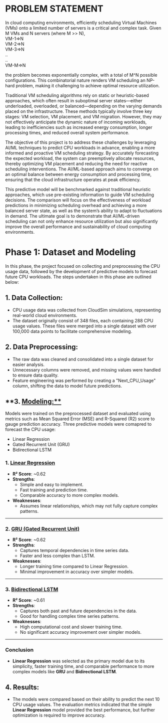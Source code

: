 # PROBLEM STATEMENT

In cloud computing environments, efficiently scheduling Virtual Machines (VMs) onto a limited number of servers is a critical and complex task. Given M VMs and N servers (where M >> N),\
VM-1=>N\
VM-2=>N\
VM-3=>N\
..\
..\
VM-M=>N

the problem becomes exponentially complex, with a total of M^N possible configurations. This combinatorial nature renders VM scheduling an NP-hard problem, making it challenging to achieve optimal resource utilization.

Traditional VM scheduling algorithms rely on static or heuristic-based approaches, which often result in suboptimal server states—either underloaded, overloaded, or balanced—depending on the varying demands placed on the infrastructure. These methods typically involve three key stages: VM selection, VM placement, and VM migration. However, they may not effectively anticipate the dynamic nature of incoming workloads, leading to inefficiencies such as increased energy consumption, longer processing times, and reduced overall system performance.

The objective of this project is to address these challenges by leveraging AI/ML techniques to predict CPU workloads in advance, enabling a more informed and proactive VM scheduling strategy. By accurately forecasting the expected workload, the system can preemptively allocate resources, thereby optimizing VM placement and reducing the need for reactive scheduling interventions. The AI/ML-based approach aims to converge on an optimal balance between energy consumption and processing time, ensuring that the cloud infrastructure operates at peak efficiency.

This predictive model will be benchmarked against traditional heuristic approaches, which use pre-existing information to guide VM scheduling decisions. The comparison will focus on the effectiveness of workload predictions in minimizing scheduling overhead and achieving a more balanced server state, as well as the system’s ability to adapt to fluctuations in demand. The ultimate goal is to demonstrate that AI/ML-driven scheduling can not only enhance resource utilization but also significantly improve the overall performance and sustainability of cloud computing environments.


# Phase 1: Dataset and Modeling

In this phase, the project focused on collecting and preprocessing the CPU usage data, followed by the development of predictive models to forecast future CPU workloads. The steps undertaken in this phase are outlined below:

## **1. Data Collection:**
- CPU usage data was collected from CloudSim simulations, representing real-world cloud environments.
- The dataset originally consist of 348 files, each containing 288 CPU usage values. These files were merged into a single dataset with over 100,000 data points to facilitate comprehensive modeling.

## **2. Data Preprocessing:**
- The raw data was cleaned and consolidated into a single dataset for easier analysis.
- Unnecessary columns were removed, and missing values were handled to ensure data quality.
- Feature engineering was performed by creating a "Next_CPU_Usage" column, shifting the data to model future predictions.

## **3. [Modeling:**](https://github.com/suryansh4424/VM_Scheduler-CloudSim/tree/main/Phase%202/Modeling)
Models were trained on the preprocessed dataset and evaluated using metrics such as Mean Squared Error (MSE) and R-Squared (R2) score to gauge prediction accuracy.
Three predictive models were comapred to forecast the CPU usage:
- Linear Regression
- Gated Recurrent Unit (GRU)
- Bidirectional LSTM
  
### 1. [**Linear Regression**](https://github.com/suryansh4424/VM_Scheduler-CloudSim/blob/main/Phase1/Modeling/01_Linear%20Regression.ipynb)
- **R² Score**: ~0.62
- **Strengths**:
  - Simple and easy to implement.
  - Fast training and prediction time.
  - Comparable accuracy to more complex models.
- **Weaknesses**:
  - Assumes linear relationships, which may not fully capture complex patterns.

---

### 2. [**GRU (Gated Recurrent Unit)**](https://github.com/suryansh4424/VM_Scheduler-CloudSim/blob/main/Phase1/Modeling/02_GRU%20Model.ipynb)
- **R² Score**: ~0.62
- **Strengths**:
  - Captures temporal dependencies in time series data.
  - Faster and less complex than LSTM.
- **Weaknesses**:
  - Longer training time compared to Linear Regression.
  - Minimal improvement in accuracy over simpler models.

---

### 3. [**Bidirectional LSTM**](https://github.com/suryansh4424/VM_Scheduler-CloudSim/blob/main/Phase1/Modeling/03_Bidirectional%20LSTM.ipynb)
- **R² Score**: ~0.61
- **Strengths**:
  - Captures both past and future dependencies in the data.
  - Good for handling complex time series patterns.
- **Weaknesses**:
  - High computational cost and slower training time.
  - No significant accuracy improvement over simpler models.

---

### Conclusion
- **Linear Regression** was selected as the primary model due to its simplicity, faster training time, and comparable performance to more complex models like **GRU** and **Bidirectional LSTM**.


## **4. Results:**
- The models were compared based on their ability to predict the next 10 CPU usage values. The evaluation metrics indicated that the simple **Linear Regression** model provided the best performance, but further optimization is required to improve accuracy.
